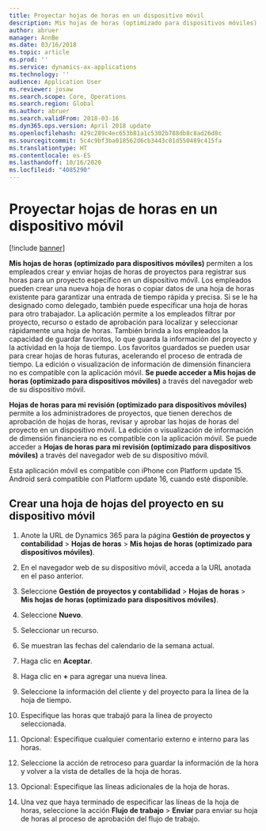 ```yaml
---
title: Proyectar hojas de horas en un dispositivo móvil
description: Mis hojas de horas (optimizado para dispositivos móviles) permiten a los empleados crear y enviar hojas de horas de proyectos para registrar sus horas para un proyecto específico en un dispositivo móvil.
author: abruer
manager: AnnBe
ms.date: 03/16/2018
ms.topic: article
ms.prod: ''
ms.service: dynamics-ax-applications
ms.technology: ''
audience: Application User
ms.reviewer: josaw
ms.search.scope: Core, Operations
ms.search.region: Global
ms.author: abruer
ms.search.validFrom: 2018-03-16
ms.dyn365.ops.version: April 2018 update
ms.openlocfilehash: 429c289c4ec653b81a1c5302b788db8c8ad26d8c
ms.sourcegitcommit: 5c4c9bf3ba018562d6cb3443c01d550489c415fa
ms.translationtype: HT
ms.contentlocale: es-ES
ms.lasthandoff: 10/16/2020
ms.locfileid: "4085290"
---
```

# <a name="project-timesheets-on-a-mobile-device"></a>Proyectar hojas de horas en un dispositivo móvil

[!include [banner](../includes/banner.md)]

**Mis hojas de horas (optimizado para dispositivos móviles)** permiten a los empleados crear y enviar hojas de horas de proyectos para registrar sus horas para un proyecto específico en un dispositivo móvil. Los empleados pueden crear una nueva hoja de horas o copiar datos de una hoja de horas existente para garantizar una entrada de tiempo rápida y precisa. Si se le ha designado como delegado, también puede especificar una hoja de horas para otro trabajador. La aplicación permite a los empleados filtrar por proyecto, recurso o estado de aprobación para localizar y seleccionar rápidamente una hoja de horas. También brinda a los empleados la capacidad de guardar favoritos, lo que guarda la información del proyecto y la actividad en la hoja de tiempo. Los favoritos guardados se pueden usar para crear hojas de horas futuras, acelerando el proceso de entrada de tiempo. La edición o visualización de información de dimensión financiera no es compatible con la aplicación móvil. **Se puede acceder a Mis hojas de horas (optimizado para dispositivos móviles)** a través del navegador web de su dispositivo móvil.

**Hojas de horas para mi revisión (optimizado para dispositivos móviles)** permite a los administradores de proyectos, que tienen derechos de aprobación de hojas de horas, revisar y aprobar las hojas de horas del proyecto en un dispositivo móvil. La edición o visualización de información de dimensión financiera no es compatible con la aplicación móvil. Se puede acceder a **Hojas de horas para mi revisión (optimizado para dispositivos móviles)** a través del navegador web de su dispositivo móvil.

Esta aplicación móvil es compatible con iPhone con Platform update 15.
Android será compatible con Platform update 16, cuando esté disponible.

## <a name="create-a-project-timesheet-on-your-mobile-device"></a>Crear una hoja de hojas del proyecto en su dispositivo móvil

1.  Anote la URL de Dynamics 365 para la página **Gestión de proyectos y contabilidad** \> **Hojas de horas** \> **Mis hojas de horas (optimizado para dispositivos móviles)**.

2.  En el navegador web de su dispositivo móvil, acceda a la URL anotada en el paso anterior.
 
3.  Seleccione **Gestión de proyectos y contabilidad** \> **Hojas de horas** \> **Mis hojas de horas (optimizado para dispositivos móviles)**.

4.  Seleccione **Nuevo**.

5.  Seleccionar un recurso.

6.  Se muestran las fechas del calendario de la semana actual.

7.  Haga clic en **Aceptar**.

8.  Haga clic en **+** para agregar una nueva línea.

9.  Seleccione la información del cliente y del proyecto para la línea de la hoja de tiempo.

10. Especifique las horas que trabajó para la línea de proyecto seleccionada.

11. Opcional: Especifique cualquier comentario externo e interno para las horas.

12. Seleccione la acción de retroceso para guardar la información de la hora y volver a la vista de detalles de la hoja de horas.

13. Opcional: Especifique las líneas adicionales de la hoja de horas.

14. Una vez que haya terminado de especificar las líneas de la hoja de horas, seleccione la acción **Flujo de trabajo** \> **Enviar** para enviar su hoja de horas al proceso de aprobación del flujo de trabajo.

